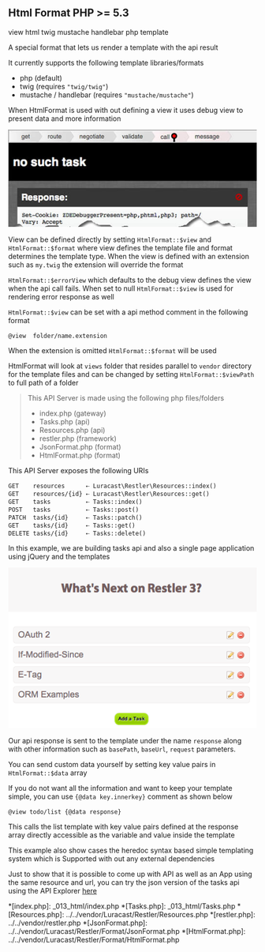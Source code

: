 Html Format <requires>PHP >= 5.3</requires>
-----------

 <tag>view</tag>
 <tag>html</tag>
 <tag>twig</tag>
 <tag>mustache</tag>
 <tag>handlebar</tag>
 <tag>php</tag>
 <tag>template</tag>


A special format that lets us render a template with the api result

It currently supports the following template libraries/formats

 - php (default)
 - twig (requires `"twig/twig"`)
 - mustache / handlebar (requires `"mustache/mustache"`)

When HtmlFormat is used with out defining a view it uses debug view to present
data and more information

[![Debug View](../resources/debug_view.jpg)](tasks/24)

View can be defined directly by setting `HtmlFormat::$view` and
`HtmlFormat::$format` where view defines the template file and format determines
the template type. When the view is defined with an extension such as `my.twig`
the extension will override the format

`HtmlFormat::$errorView` which defaults to the debug view defines the view when
the api call fails. When set to null `HtmlFormat::$view` is used for rendering
error response as well

`HtmlFormat::$view` can be set with a api method comment in the following format

    @view  folder/name.extension

When the extension is omitted `HtmlFormat::$format` will be used

HtmlFormat will look at `views` folder that resides parallel to `vendor` directory
for the template files and can be changed by setting `HtmlFormat::$viewPath` to
full path of a folder

> This API Server is made using the following php files/folders
> 
> * index.php      (gateway)
> * Tasks.php      (api)
> * Resources.php      (api)
> * restler.php      (framework)
> * JsonFormat.php      (format)
> * HtmlFormat.php      (format)

This API Server exposes the following URIs

    GET    resources      ⇠ Luracast\Restler\Resources::index()
    GET    resources/{id} ⇠ Luracast\Restler\Resources::get()
    GET    tasks          ⇠ Tasks::index()
    POST   tasks          ⇠ Tasks::post()
    PATCH  tasks/{id}     ⇠ Tasks::patch()
    GET    tasks/{id}     ⇠ Tasks::get()
    DELETE tasks/{id}     ⇠ Tasks::delete()


In this example, we are building tasks api and also a single page application
using jQuery and the templates

[![Single Page App](../resources/html_view.png)](tasks)

Our api response is sent to the template under the name `response` along with other
information such as `basePath`, `baseUrl`, `request` parameters.

You can send custom data yourself by setting key value pairs in
`HtmlFormat::$data` array

If you do not want all the information and want to keep your template simple, you
can use `{@data key.innerkey}` comment as shown below

    @view todo/list {@data response}

This calls the list template with key value pairs defined at the response array
directly accessible as the variable and value inside the template

This example also show cases the heredoc syntax based simple templating system
which is Supported with out any external dependencies

Just to show that it is possible to come up with API as well as an App using the
same resource and url, you can try the json version of the tasks api using the
API Explorer [here](explorer/index.html)





*[index.php]: _013_html/index.php
*[Tasks.php]: _013_html/Tasks.php
*[Resources.php]: ../../vendor/Luracast/Restler/Resources.php
*[restler.php]: ../../vendor/restler.php
*[JsonFormat.php]: ../../vendor/Luracast/Restler/Format/JsonFormat.php
*[HtmlFormat.php]: ../../vendor/Luracast/Restler/Format/HtmlFormat.php

